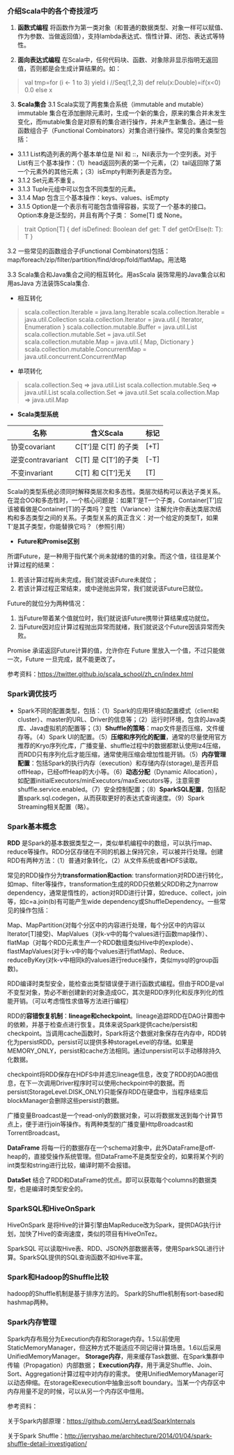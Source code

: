 
### 介绍Scala中的各个奇技淫巧

1. **函数式编程**
将函数作为第一类对象（和普通的数据类型、对象一样可以赋值、作为参数、当做返回值），支持lambda表达式、惰性计算、闭包、表达式等特性。

2. **面向表达式编程**
在Scala中，任何代码块、函数、对象除非显示指明无返回值，否则都是会生成计算结果的。如：
>val tmp=for (i <- 1 to 3) yield i     //Seq(1,2,3)
def relu(x:Double)=if(x<0) 0.0 else x  

3. **Scala集合**
3.1 Scala实现了两套集合系统（immutable and mutable）immutable 集合在添加删除元素时，生成一个新的集合，原来的集合并未发生变化，而mutable集合是对原有的集合进行操作，并未产生新集合。通过一些函数组合子（Functional Combinators）对集合进行操作。常见的集合类型包括：
  - 3.1.1 List构造列表的两个基本单位是 Nil 和 ::，Nil表示为一个空列表。对于List有三个基本操作：（1）head返回列表的第一个元素，（2）tail返回除了第一个元素外的其他元素；（3）isEmpty判断列表是否为空。
  - 3.1.2 Set元素不重复。
  - 3.1.3 Tuple元组中可以包含不同类型的元素。
  - 3.1.4 Map 包含三个基本操作：keys、values、isEmpty
  - 3.1.5 Option是一个表示有可能包含值得容器，实现了一个基本的接口。Option本身是泛型的，并且有两个子类： Some[T] 或 None。
>trait Option[T] {
  def isDefined: Boolean
  def get: T
  def getOrElse(t: T): T
}

 3.2 一些常见的函数组合子(Functional Combinators)包括：
 map/foreach/zip/filter/partition/find/drop/fold/flatMap。用法略

 3.3 Scala集合和Java集合之间的相互转化。用asScala 装饰常用的Java集合以和用asJava 方法装饰Scala集合.
  - 相互转化
  >scala.collection.Iterable = java.lang.Iterable
scala.collection.Iterable = java.util.Collection
scala.collection.Iterator = java.util.{ Iterator, Enumeration }
scala.collection.mutable.Buffer = java.util.List
scala.collection.mutable.Set = java.util.Set
scala.collection.mutable.Map = java.util.{ Map, Dictionary }
scala.collection.mutable.ConcurrentMap = java.util.concurrent.ConcurrentMap

  - 单项转化
  >scala.collection.Seq => java.util.List
scala.collection.mutable.Seq => java.util.List
scala.collection.Set => java.util.Set
scala.collection.Map => java.util.Map

* **Scala类型系统**

名称               |含义Scala            |标记
------------       | -------------      |   ------------
协变covariant      |C[T’]是 C[T] 的子类  |[+T]
逆变contravariant  |C[T] 是 C[T’]的子类  |[-T]
不变invariant	   |C[T] 和 C[T’]无关    |[T]
Scala的类型系统必须同时解释类层次和多态性。类层次结构可以表达子类关系。在混合OO和多态性时，一个核心问题是：如果T’是T一个子类，Container[T’]应该被看做是Container[T]的子类吗？变性（Variance）注解允许你表达类层次结构和多态类型之间的关系。子类型关系的真正含义：对一个给定的类型T，如果T’是其子类型，你能替换它吗？（参照引用）

* **Future和Promise区别**

所谓Future，是一种用于指代某个尚未就绪的值的对象。而这个值，往往是某个计算过程的结果：

  1. 若该计算过程尚未完成，我们就说该Future未就位；
  2. 若该计算过程正常结束，或中途抛出异常，我们就说该Future已就位。

Future的就位分为两种情况：

  1. 当Future带着某个值就位时，我们就说该Future携带计算结果成功就位。
  2. 当Future因对应计算过程抛出异常而就绪，我们就说这个Future因该异常而失败。

Promise 承诺返回Future计算的值，允许你在 Future 里放入一个值，不过只能做一次，Future 一旦完成，就不能更改了。


参考资料：https://twitter.github.io/scala_school/zh_cn/index.html


### Spark调优技巧
- Spark不同的配置类型，包括：（1）Spark的应用环境如配置模式（client和cluster）、master的URL、Driver的信息等；（2）运行时环境，包含的Java类库、Java虚拟机的配置等；（3）**Shuffle的策略**：map文件是否压缩，文件缓存等。（4）Spark UI的配置。（5）**压缩和序列化的配置**，通常的尽量使用官方推荐的Kryo序列化库，广播变量、shuffle过程中的数据都默认使用lz4压缩，而RDD只有序列化后才能压缩，通常使用压缩会增加性能开销。（5）**内存管理配置**：包括Spark的执行内存（execution）和存储内存(storage),是否开启offHeap，已经offHeap的大小等。（6）**动态分配**（Dynamic Allocation），如配置initialExecutors/minExecutors/maxExecutors等，注意需要shuffle.service.enabled。（7）安全控制配置；（8）**SparkSQL配置**，包括配置spark.sql.codegen，从而获取更好的表达式查询速度。（9）Spark Streaming相关配置（略）。
### Spark基本概念

**RDD** 是Spark的基本数据类型之一，类似单机编程中的数组，可以执行map、reduce等操作。RDD分区存储在不同的机器上保持冗余，可以被并行处理。创建RDD有两种方法：（1）普通对象转化，（2）从文件系统或者HDFS读取。

常见的RDD操作分为**transformation和action**: transformation对RDD进行转化，如map、filter等操作，transformation生成的RDD只依赖父RDD称之为narrow dependency，通常是惰性的，action对RDD进行计算，如reduce、collect，join等，如c=a.join(b)有可能产生wide dependency或ShuffleDependency。一些常见的操作包括：

Map、MapPartition(对每个分区中的内容进行处理，每个分区中的内容以Iterator[T]接受)、MapValues（对k-v中的每个values进行函数map操作）、flatMap（对每个RDD元素生产一个RDD数组类似Hive中的explode）、flastMapValues(对于k-v中的每个values进行flatMap)、Reduce、reduceByKey(对k-v中相同k的values进行reduce操作，类似mysql的group函数)。

RDD编译时类型安全，能检查出类型错误便于进行函数式编程。但由于RDD是val不变型对象，势必不断创建新的对象造成GC，其次是RDD序列化和反序列化的性能开销。（可以考虑惰性求值等方法进行编程）

RDD的**容错恢复机制**：**lineage和checkpoint**。lineage追踪RDD在DAG计算图中的依赖，并基于检查点进行恢复。具体来说Spark提供cache/persist和checkpoint。当调用cache函数时，Spark将这个数据对象保存在内存中，RDD转化为persistRDD。persist可以提供多种storageLevel的存储。如果是MEMORY\_ONLY，persist和cache方法相同。通过unpersist可以手动移除持久化数据。

checkpoint将RDD保存在HDFS中并遗忘lineage信息，改变了RDD的DAG图信息，在下一次调用Driver程序时可以使用checkpoint中的数据。而persist\(StorageLevel.DISK\_ONLY\)只能保存RDD在硬盘中，当程序结束后blockManager会删除这些persist的数据。

广播变量Broadcast是一个read-only的数据对象，可以将数据发送到每个计算节点上，便于进行join等操作。有两种类型的广播变量HttpBroadcast和TorrentBroadcast。

**DataFrame** 将每一行的数据存在一个schema对象中，此外DataFrame是off-heap的，直接受操作系统管理。但DataFrame不是类型安全的，如果将某个列的int类型和string进行比较，编译时期不会报错。

**DataSet** 结合了RDD和DataFrame的优点。即可以获取每个columns的数据类型，也是编译时类型安全的。

### SparkSQL和HiveOnSpark
HiveOnSpark 是将Hive的计算引擎由MapReduce改为Spark，提供DAG执行计划，加快了Hive的查询速度，类似的项目有HiveOnTez。

SparkSQL 可以读取Hive表、RDD、JSON外部数据表等，使用SparkSQL进行计算。SparkSQL提供的SQL查询函数不如Hive丰富。

### Spark和Hadoop的Shuffle比较
hadoop的Shuffle机制是基于排序方法的。
Spark的Shuffle机制有sort-based和hashmap两种。

### Spark内存管理
Spark内存布局分为Execution内存和Storage内存。1.5以前使用StaticMemoryManager，但这种方式不能适应不同记得计算场景。1.6以后采用UnifiedMemoryManager。
**Storage内存**，用来缓存Task数据、在Spark集群中传输（Propagation）内部数据；
**Execution内存**，用于满足Shuffle、Join、Sort、Aggregation计算过程中对内存的需求。
使用UnifiedMemoryManager可以动态伸缩。在storage和execution中抽象出soft boundary。当某一个内存区中内存用量不足的时候，可以从另一个内存区中借用。


参考资料：

关于Spark内部原理：https://github.com/JerryLead/SparkInternals

关于Spark Shuffle：http://jerryshao.me/architecture/2014/01/04/spark-shuffle-detail-investigation/
